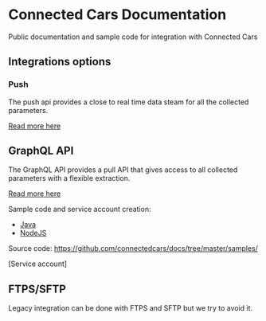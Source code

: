 # Connected Cars Documentation

Public documentation and sample code for integration with Connected Cars

## Integrations options

### Push

The push api provides a close to real time data steam for all the collected parameters.

[Read more here](./push.md)

## GraphQL API

The GraphQL API provides a pull API that gives access to all collected parameters with a flexible extraction.

[Read more here](https://api.connectedcars.io/graphql/graphiql/)

Sample code and service account creation:

* [Java](./samples/java/full-example/README.md)
* [NodeJS](./samples/node/README.md)

Source code: https://github.com/connectedcars/docs/tree/master/samples/

[Service account]

## FTPS/SFTP

Legacy integration can be done with FTPS and SFTP but we try to avoid it.

